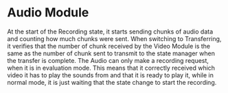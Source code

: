 # Audio Module

At the start of the Recording state, it starts sending chunks of audio data and counting how much chunks were sent. When switching to Transferring, it verifies that the number of chunk received by the Video Module is the same as the number of chunk sent to transmit to the state manager when the transfer is complete. The Audio can only make a recording request, when it is in evaluation mode. This means that it correctly received which video it has to play the sounds from and that it is ready to play it, while in normal mode, it is just waiting that the state change to start the recording.
